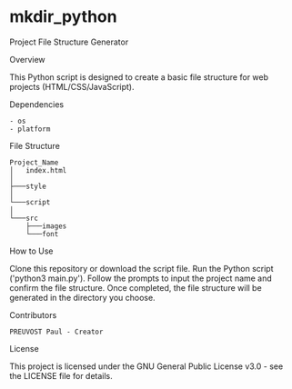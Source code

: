 # mkdir_python
Project File Structure Generator


Overview

This Python script is designed to create a basic file structure for web projects (HTML/CSS/JavaScript).



Dependencies

    - os
    - platform


File Structure

    Project_Name
    │   index.html
    │
    ├───style
    │
    └───script
    │
    └───src
        ├───images
        └───font
    


How to Use

Clone this repository or download the script file.
Run the Python script ('python3 main.py').
Follow the prompts to input the project name and confirm the file structure.
Once completed, the file structure will be generated in the directory you choose.



Contributors

    PREUVOST Paul - Creator


License

This project is licensed under the GNU General Public License v3.0 - see the LICENSE file for details.
